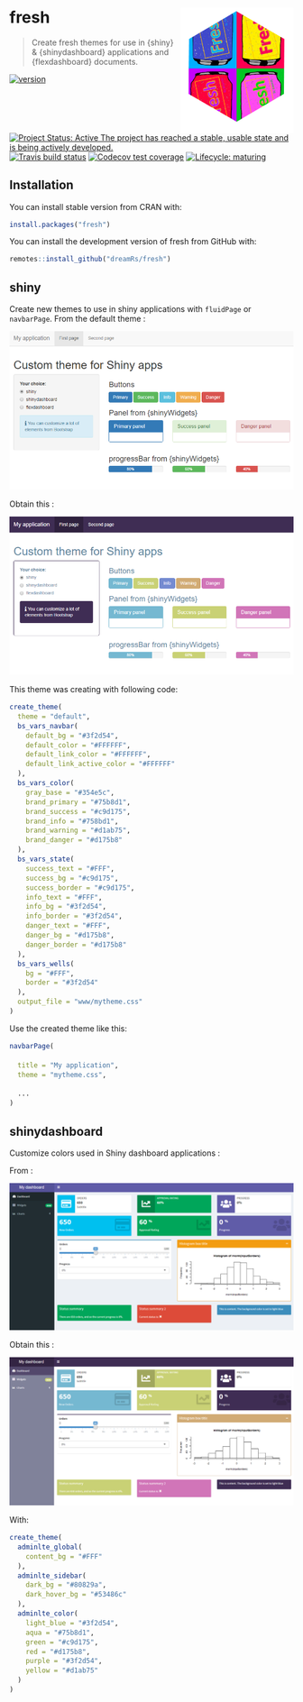 # fresh <img src="man/figures/fresh-logo.png" width=200 align="right" />

> Create fresh themes for use in {shiny} & {shinydashboard} applications and {flexdashboard} documents.

<!-- badges: start -->
[![version](http://www.r-pkg.org/badges/version/fresh)](https://CRAN.R-project.org/package=fresh)
[![Project Status: Active The project has reached a stable, usable state and is being actively developed.](https://www.repostatus.org/badges/latest/active.svg)](https://www.repostatus.org/#active)
[![Travis build status](https://travis-ci.org/dreamRs/fresh.svg?branch=master)](https://travis-ci.org/dreamRs/fresh)
[![Codecov test coverage](https://codecov.io/gh/dreamRs/fresh/branch/master/graph/badge.svg)](https://codecov.io/gh/dreamRs/fresh?branch=master)
[![Lifecycle: maturing](https://img.shields.io/badge/lifecycle-maturing-blue.svg)](https://www.tidyverse.org/lifecycle/#maturing)
<!-- badges: end -->


## Installation

You can install stable version from CRAN with:

```r
install.packages("fresh")
```

You can install the development version of fresh from GitHub with:

```r
remotes::install_github("dreamRs/fresh")
```

## shiny

Create new themes to use in shiny applications with `fluidPage` or `navbarPage`. From the default theme :

![](man/figures/shiny-default.png)

Obtain this :

![](man/figures/shiny-custom.png)


This theme was creating with following code:

```r
create_theme(
  theme = "default",
  bs_vars_navbar(
    default_bg = "#3f2d54",
    default_color = "#FFFFFF",
    default_link_color = "#FFFFFF",
    default_link_active_color = "#FFFFFF"
  ),
  bs_vars_color(
    gray_base = "#354e5c",
    brand_primary = "#75b8d1",
    brand_success = "#c9d175",
    brand_info = "#758bd1",
    brand_warning = "#d1ab75",
    brand_danger = "#d175b8"
  ),
  bs_vars_state(
    success_text = "#FFF",
    success_bg = "#c9d175",
    success_border = "#c9d175",
    info_text = "#FFF",
    info_bg = "#3f2d54",
    info_border = "#3f2d54",
    danger_text = "#FFF",
    danger_bg = "#d175b8",
    danger_border = "#d175b8"
  ),
  bs_vars_wells(
    bg = "#FFF",
    border = "#3f2d54"
  ),
  output_file = "www/mytheme.css"
)
```

Use the created theme like this: 

```r
navbarPage(
  
  title = "My application",
  theme = "mytheme.css",
  
  ...
)
```




## shinydashboard

Customize colors used in Shiny dashboard applications :

From :

![](man/figures/shinydashboard-default.png)

Obtain this :

![](man/figures/shinydashboard-custom.png)


With:

```r
create_theme(
  adminlte_global(
    content_bg = "#FFF"
  ),
  adminlte_sidebar(
    dark_bg = "#80829a",
    dark_hover_bg = "#53486c"
  ),
  adminlte_color(
    light_blue = "#3f2d54",
    aqua = "#75b8d1",
    green = "#c9d175",
    red = "#d175b8",
    purple = "#3f2d54",
    yellow = "#d1ab75"
  )
)
```
